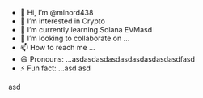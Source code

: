 - 👋 Hi, I’m @minord438
- 👀 I’m interested in Crypto
- 🌱 I’m currently learning Solana EVMasd
- 💞️ I’m looking to collaborate on ...
- 📫 How to reach me ...
- 😄 Pronouns: ...asdasdasdasdasdasdasdasdasdfasd
- ⚡ Fun fact: ...asd
asd
<!---asdasdasdasdasdasdd
minord438/minord438 is a ✨ special ✨ repository because its `README.md` (this file) appears on your GitHub profile.asdasdasd
You can click the Preview link to take a look at your changes.
--->asd
